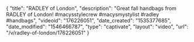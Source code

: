 {
    "title": "RADLEY of London",
    "description": "Great fall handbags from RADLEY of London! #macysstylecrew #macysmystylist #radley #handbags",
    "videoid": "176226051",
    "date_created": "1535377685",
    "date_modified": "1546466787",
    "type": "captivate",
    "layout": "video",
    "url": "\/v\/radley-of-london\/176226051"
}